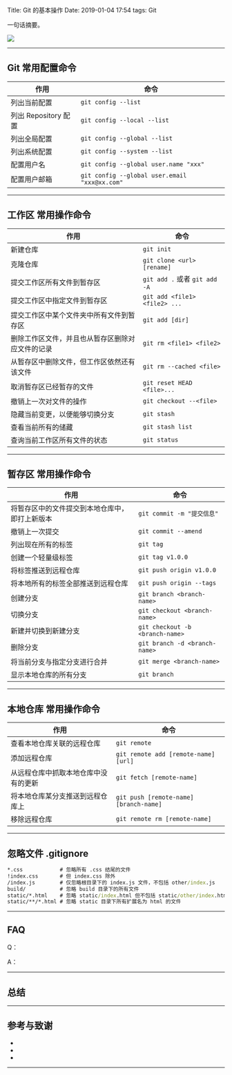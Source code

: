 Title: Git 的基本操作
Date: 2019-01-04 17:54
tags: Git


一句话摘要。

<!-- more -->

![](https://yxrct-1253965369.cos.ap-guangzhou.myqcloud.com/user/006yNh9ngy1fwspq1rn9sj30xq0b4q47.jpg)

---

## Git 常用配置命令

| 作用                 | 命令                                          |
| -------------------- | --------------------------------------------- |
| 列出当前配置         | `git config --list`                           |
| 列出 Repository 配置 | `git config --local --list`                   |
| 列出全局配置         | `git config --global --list`                  |
| 列出系统配置         | `git config --system --list`                  |
| 配置用户名           | `git config --global user.name "xxx"`         |
| 配置用户邮箱         | `git config --global user.email "xxx@xx.com"` |



---

## 工作区 常用操作命令

| 作用                                             | 命令                          |
| ------------------------------------------------ | ----------------------------- |
| 新建仓库                                         | `git init`                    |
| 克隆仓库                                         | `git clone <url> [rename]`    |
| 提交工作区所有文件到暂存区                       | `git add .` 或者 `git add -A` |
| 提交工作区中指定文件到暂存区                     | `git add <file1> <file2> ...` |
| 提交工作区中某个文件夹中所有文件到暂存区         | `git add [dir]`               |
| 删除工作区文件，并且也从暂存区删除对应文件的记录 | `git rm <file1> <file2>`      |
| 从暂存区中删除文件，但工作区依然还有该文件       | `git rm --cached <file>`      |
| 取消暂存区已经暂存的文件                         | `git reset HEAD <file>...`    |
| 撤销上一次对文件的操作                           | `git checkout --<file>`       |
| 隐藏当前变更，以便能够切换分支                   | `git stash`                   |
| 查看当前所有的储藏                               | `git stash list`              |
| 查询当前工作区所有文件的状态                     | `git status`                  |

---

## 暂存区 常用操作命令

| 作用                                           | 命令                            |
| ---------------------------------------------- | ------------------------------- |
| 将暂存区中的文件提交到本地仓库中，即打上新版本 | `git commit -m "提交信息"`      |
| 撤销上一次提交                                 | `git commit --amend`            |
| 列出现在所有的标签                             | `git tag`                       |
| 创建一个轻量级标签                             | `git tag v1.0.0`                |
| 将标签推送到远程仓库                           | `git push origin v1.0.0`        |
| 将本地所有的标签全部推送到远程仓库             | `git push origin --tags`        |
| 创建分支                                       | `git branch <branch-name>`      |
| 切换分支                                       | `git checkout <branch-name>`    |
| 新建并切换到新建分支                           | `git checkout -b <branch-name>` |
| 删除分支                                       | `git branch -d <branch-name>`   |
| 将当前分支与指定分支进行合并                   | `git merge <branch-name>`       |
| 显示本地仓库的所有分支                         | `git branch`                    |

---

## 本地仓库 常用操作命令

| 作用                                 | 命令                                   |
| ------------------------------------ | -------------------------------------- |
| 查看本地仓库关联的远程仓库           | `git remote`                           |
| 添加远程仓库                         | `git remote add [remote-name] [url]`   |
| 从远程仓库中抓取本地仓库中没有的更新 | `git fetch [remote-name]`              |
| 将本地仓库某分支推送到远程仓库上     | `git push [remote-name] [branch-name]` |
| 移除远程仓库                         | `git remote rm [remote-name]`          |

-----

## 忽略文件 .gitignore

```cmd
*.css            # 忽略所有 .css 结尾的文件
!index.css       # 但 index.css 除外
/index.js        # 仅忽略根目录下的 index.js 文件，不包括 other/index.js
build/           # 忽略 build 目录下的所有文件
static/*.html    # 忽略 static/index.html 但不包括 static/other/index.html
static/**/*.html # 忽略 static 目录下所有扩展名为 html 的文件
```



---
## FAQ

Q：

A：

---

## 总结

---

## 参考与致谢
* []()
* []()
* []()

---
